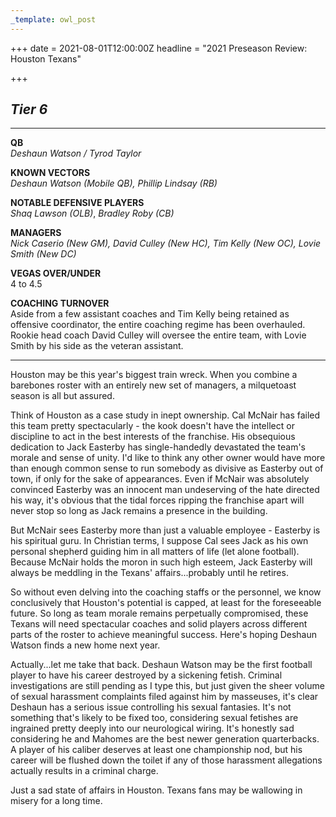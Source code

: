 ```yaml
---
_template: owl_post
---
```


+++
date = 2021-08-01T12:00:00Z
headline = "2021 Preseason Review: Houston Texans"

+++
## _Tier 6_

***

**QB**  
_Deshaun Watson / Tyrod Taylor_

**KNOWN VECTORS**  
_Deshaun Watson (Mobile QB), Phillip Lindsay (RB)_

**NOTABLE DEFENSIVE PLAYERS**  
_Shaq Lawson (OLB)_, _Bradley Roby (CB)_

**MANAGERS**  
_Nick Caserio (New GM), David Culley (New HC), Tim Kelly (New OC), Lovie Smith (New DC)_

**VEGAS OVER/UNDER**  
4 to 4.5

**COACHING TURNOVER**  
Aside from a few assistant coaches and Tim Kelly being retained as offensive coordinator, the entire coaching regime has been overhauled. Rookie head coach David Culley will oversee the entire team, with Lovie Smith by his side as the veteran assistant.

***

Houston may be this year's biggest train wreck. When you combine a barebones roster with an entirely new set of managers, a milquetoast season is all but assured.

Think of Houston as a case study in inept ownership. Cal McNair has failed this team pretty spectacularly - the kook doesn't have the intellect or discipline to act in the best interests of the franchise. His obsequious dedication to Jack Easterby has single-handedly devastated the team's morale and sense of unity. I'd like to think any other owner would have more than enough common sense to run somebody as divisive as Easterby out of town, if only for the sake of appearances. Even if McNair was absolutely convinced Easterby was an innocent man undeserving of the hate directed his way, it's obvious that the tidal forces ripping the franchise apart will never stop so long as Jack remains a presence in the building.

But McNair sees Easterby more than just a valuable employee - Easterby is his spiritual guru. In Christian terms, I suppose Cal sees Jack as his own personal shepherd guiding him in all matters of life (let alone football). Because McNair holds the moron in such high esteem, Jack Easterby will always be meddling in the Texans' affairs...probably until he retires.

So without even delving into the coaching staffs or the personnel, we know conclusively that Houston's potential is capped, at least for the foreseeable future. So long as team morale remains perpetually compromised, these Texans will need spectacular coaches and solid players across different parts of the roster to achieve meaningful success. Here's hoping Deshaun Watson finds a new home next year.

Actually...let me take that back. Deshaun Watson may be the first football player to have his career destroyed by a sickening fetish. Criminal investigations are still pending as I type this, but just given the sheer volume of sexual harassment complaints filed against him by masseuses, it's clear Deshaun has a serious issue controlling his sexual fantasies. It's not something that's likely to be fixed too, considering sexual fetishes are ingrained pretty deeply into our neurological wiring. It's honestly sad considering he and Mahomes are the best newer generation quarterbacks. A player of his caliber deserves at least one championship nod, but his career will be flushed down the toilet if any of those harassment allegations actually results in a criminal charge.

Just a sad state of affairs in Houston. Texans fans may be wallowing in misery for a long time.
